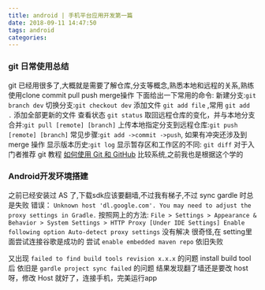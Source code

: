 ```yaml
---
title: android | 手机平台应用开发第一篇
date: 2018-09-11 14:47:50
tags: android
categories: 
---
```

<!-- more -->
### git 日常使用总结
git 已经用很多了,大概就是需要了解仓库,分支等概念,熟悉本地和远程的关系,熟练使用clone commit pull push merge操作
下面给出一下常用的命令:
新建分支:`git branch dev`
切换分支:`git checkout dev`
添加文件 `git add file` ,常用 `git add .` 添加全部更新的文件
查看状态 `git status`
取回远程仓库的变化，并与本地分支合并:`git pull [remote] [branch]`
上传本地指定分支到远程仓库:`git push [remote] [branch]`
常见步骤:`git add ->commit ->push`, 如果有冲突还涉及到 merge 操作
显示版本历史:`git log`
显示暂存区和工作区的不同: `git diff`
对于入门者推荐 git 教程 [如何使用 Git 和 GitHub](https://classroom.udacity.com/courses/ud775)
比较系统,之前我也是根据这个学的

### Android开发环境搭建
之前已经安装过 AS 了,下载sdk应该要翻墙,不过我有梯子,不过 sync gardle 时总是失败
错误：
`Unknown host 'dl.google.com'. You may need to adjust the proxy settings in Gradle.`
按照网上的方法:
`File > Settings > Appearance & Behavior > System Settings > HTTP Proxy [Under IDE Settings] Enable following option Auto-detect proxy settings` 
没有解决
很奇怪,在 setting里面尝试连接谷歌是成功的
尝试 `enable embedded maven repo` 依旧失败

又出现 `failed to find build tools revision x.x.x` 的问题
install build tool 后
依旧是  `gardle project sync failed` 的问题
结果发现翻了墙还是要改 host 呀，修改 Host 就好了，连接手机，完美运行app
